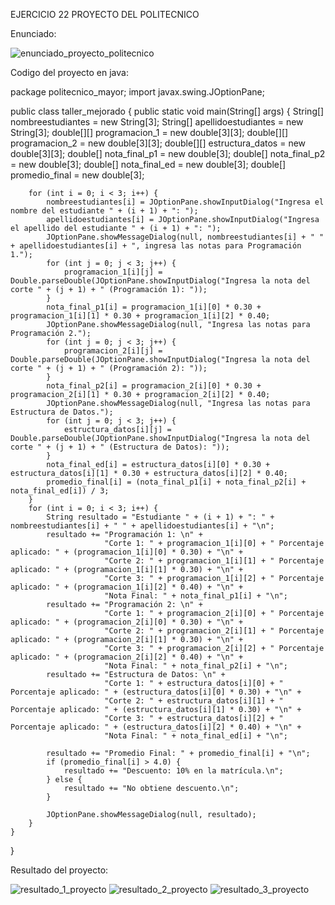 EJERCICIO 22 PROYECTO DEL POLITECNICO

Enunciado:

![enunciado_proyecto_politecnico](https://github.com/user-attachments/assets/92e3f3bb-9a8d-45cf-bed5-2668ed97e262)

Codigo del proyecto en java:

package politecnico_mayor;
import javax.swing.JOptionPane;

public class taller_mejorado {
    public static void main(String[] args) {
        String[] nombreestudiantes = new String[3];
        String[] apellidoestudiantes = new String[3];
        double[][] programacion_1 = new double[3][3];
        double[][] programacion_2 = new double[3][3];
        double[][] estructura_datos = new double[3][3];
        double[] nota_final_p1 = new double[3];
        double[] nota_final_p2 = new double[3];
        double[] nota_final_ed = new double[3];
        double[] promedio_final = new double[3];

        for (int i = 0; i < 3; i++) {
            nombreestudiantes[i] = JOptionPane.showInputDialog("Ingresa el nombre del estudiante " + (i + 1) + ": ");
            apellidoestudiantes[i] = JOptionPane.showInputDialog("Ingresa el apellido del estudiante " + (i + 1) + ": ");
            JOptionPane.showMessageDialog(null, nombreestudiantes[i] + " " + apellidoestudiantes[i] + ", ingresa las notas para Programación 1.");
            for (int j = 0; j < 3; j++) {
                programacion_1[i][j] = Double.parseDouble(JOptionPane.showInputDialog("Ingresa la nota del corte " + (j + 1) + " (Programación 1): "));
            }
            nota_final_p1[i] = programacion_1[i][0] * 0.30 + programacion_1[i][1] * 0.30 + programacion_1[i][2] * 0.40;
            JOptionPane.showMessageDialog(null, "Ingresa las notas para Programación 2.");
            for (int j = 0; j < 3; j++) {
                programacion_2[i][j] = Double.parseDouble(JOptionPane.showInputDialog("Ingresa la nota del corte " + (j + 1) + " (Programación 2): "));
            }
            nota_final_p2[i] = programacion_2[i][0] * 0.30 + programacion_2[i][1] * 0.30 + programacion_2[i][2] * 0.40;
            JOptionPane.showMessageDialog(null, "Ingresa las notas para Estructura de Datos.");
            for (int j = 0; j < 3; j++) {
                estructura_datos[i][j] = Double.parseDouble(JOptionPane.showInputDialog("Ingresa la nota del corte " + (j + 1) + " (Estructura de Datos): "));
            }
            nota_final_ed[i] = estructura_datos[i][0] * 0.30 + estructura_datos[i][1] * 0.30 + estructura_datos[i][2] * 0.40;
            promedio_final[i] = (nota_final_p1[i] + nota_final_p2[i] + nota_final_ed[i]) / 3;
        }
        for (int i = 0; i < 3; i++) {
            String resultado = "Estudiante " + (i + 1) + ": " + nombreestudiantes[i] + " " + apellidoestudiantes[i] + "\n";
            resultado += "Programación 1: \n" +
                         "Corte 1: " + programacion_1[i][0] + " Porcentaje aplicado: " + (programacion_1[i][0] * 0.30) + "\n" +
                         "Corte 2: " + programacion_1[i][1] + " Porcentaje aplicado: " + (programacion_1[i][1] * 0.30) + "\n" +
                         "Corte 3: " + programacion_1[i][2] + " Porcentaje aplicado: " + (programacion_1[i][2] * 0.40) + "\n" +
                         "Nota Final: " + nota_final_p1[i] + "\n";
            resultado += "Programación 2: \n" +
                         "Corte 1: " + programacion_2[i][0] + " Porcentaje aplicado: " + (programacion_2[i][0] * 0.30) + "\n" +
                         "Corte 2: " + programacion_2[i][1] + " Porcentaje aplicado: " + (programacion_2[i][1] * 0.30) + "\n" +
                         "Corte 3: " + programacion_2[i][2] + " Porcentaje aplicado: " + (programacion_2[i][2] * 0.40) + "\n" +
                         "Nota Final: " + nota_final_p2[i] + "\n";
            resultado += "Estructura de Datos: \n" +
                         "Corte 1: " + estructura_datos[i][0] + " Porcentaje aplicado: " + (estructura_datos[i][0] * 0.30) + "\n" +
                         "Corte 2: " + estructura_datos[i][1] + " Porcentaje aplicado: " + (estructura_datos[i][1] * 0.30) + "\n" +
                         "Corte 3: " + estructura_datos[i][2] + " Porcentaje aplicado: " + (estructura_datos[i][2] * 0.40) + "\n" +
                         "Nota Final: " + nota_final_ed[i] + "\n";

            resultado += "Promedio Final: " + promedio_final[i] + "\n";
            if (promedio_final[i] > 4.0) {
                resultado += "Descuento: 10% en la matrícula.\n";
            } else {
                resultado += "No obtiene descuento.\n";
            }

            JOptionPane.showMessageDialog(null, resultado);
        }
    }
}

Resultado del proyecto:

![resultado_1_proyecto](https://github.com/user-attachments/assets/e4323794-b008-4f0c-8985-ac42c8cf715b)
![resultado_2_proyecto](https://github.com/user-attachments/assets/dca3b869-b05b-4ace-8321-b9af5ff33d3a)
![resultado_3_proyecto](https://github.com/user-attachments/assets/776c818b-f253-4c46-90a6-06f7930d21af)







